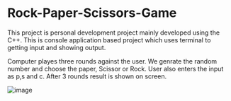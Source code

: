 # Rock-Paper-Scissors-Game
This project is personal development project mainly developed using the C++. This is console application based project which uses terminal to getting input and showing output.

Computer playes three rounds against the user.
We genrate the random number and choose the paper, Scissor or Rock.
User also enters the input as p,s and c.
After 3 rounds result is shown on screen.


![image](https://user-images.githubusercontent.com/78211488/190472164-867c643f-34ef-4b5a-8604-982eefe8afec.png)
